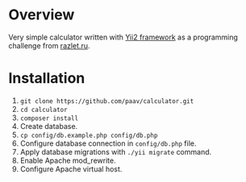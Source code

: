 # Overview

Very simple calculator written with [Yii2 framework](http://www.yiiframework.com/) as a programming challenge from [razlet.ru](http://razlet.ru).


# Installation

1. `git clone https://github.com/paav/calculator.git`
2. `cd calculator`
3. `composer install`
4. Create database.
5. `cp config/db.example.php config/db.php`
6. Configure database connection in `config/db.php` file.
7. Apply database migrations with `./yii migrate` command.
8. Enable Apache mod_rewrite.
9. Configure Apache virtual host.
